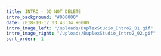 ```yaml
---
title: INTRO - DO NOT DELETE
intro_background: "#000000"
date: 2018-10-12 03:43:34 +0000
intro_image_left: "/uploads/DuplexStudio_Intro2_01.gif"
intro_image_right: "/uploads/DuplexStudio_Intro2_02.gif"
sort_order: -1

---
```

